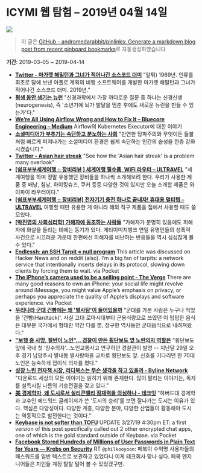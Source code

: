 # ICYMI 웹 탐험 – 2019년 04월 14일

![](https://picsum.photos/1920/1080/?image=307)

> 이 글은 [GitHub - andromedarabbit/pinlinks: Generate a markdown blog post from recent pinboard bookmarks](https://github.com/andromedarabbit/pinlinks)로 자동생성하였습니다

**기간**: 2019-03-05 ~ 2019-04-14

* **[Twitter - 마가렛 해밀턴과 그녀가 적어나간 소스코드 더미](https://mobile.twitter.com/Naridy/status/1116306521304911872)**
	"알튀) 1969년. 인류를 최초로 달에 보낸 아폴로 계획의 비행 소프트웨어를 개발한 마가렛 해밀턴과 그녀가 적어나간 소스코드 더미. 2019년."
* **[평생 동안 생기는 뉴런](http://www.ibric.org/myboard/read.php?Board=news&id=303513)**
	"신경과학에서 가장 까다로운 질문 중 하나는 신경신생(neurogenesis), 즉 '소년기에 뇌가 발달을 멈춘 후에도 새로운 뉴런을 만들 수 있는가'다."
* **[We’re All Using Airflow Wrong and How to Fix It – Bluecore Engineering – Medium](https://medium.com/bluecore-engineering/were-all-using-airflow-wrong-and-how-to-fix-it-a56f14cb0753?source=ifttt--------------1)**
	Airflow의 Kubernetes Executor에 대한 이야기
* **[소셜미디어가 부추기는 속단하고 분노하는 사회](http://newspeppermint.com/2019/04/07/social-media-snap-judgment/)**
	"만연한 당파주의와 무엇이든 들불처럼 빠르게 퍼져나가는 소셜미디어 환경은 쉽게 속단하는 인간의 습성을 한층 강화시켰습니다."
* **[Twitter - Asian hair streak](https://mobile.twitter.com/thisisinsider/status/1111905903710818304)**
	"See how the 'Asian hair streak' is a problem many overlook"
* **[[쉼표부부세계여행 :: 장비리뷰 ] 세계여행 필수품, WiFi 라우터 – ULTRAVEL](http://ultravel.co.kr/?p=2785)**
	"세계여행을 하며 정말 유용했던 장비들을 하나씩 소개해보려 한다. 우리가 사용한 제품 중 배낭, 침낭, 하이킹슈즈, 쿠커 등등 다양한 것이 있지만 오늘 소개할 제품은 와이파이 라우터이다."
* **[[쉼표부부세계여행 :: 장비리뷰] 전자기기 충전 하나로 끝내자! 휴대용 멀티탭 – ULTRAVEL](http://ultravel.co.kr/?p=2855)**
	여행할 때만 유용한 게 아니라 해외 직구 제품을 집에서 사용할 때도 쓸모있다.
* **[[박진영의 사회심리학] 가해자에 동조하는 사람들](https://news.naver.com/main/read.nhn?mode=LSD&mid=sec&oid=584&aid=0000003768&sid1=001)**
	"가해자가 분명히 있음에도 피해자에 화살을 돌리는 데에는 동기가 있다. 게티이미지뱅크 연일 유명인들의 성폭력 사건으로 시끄러운 가운데 한편에선 피해자를 비난하는 반응들을 역시 심심찮게 볼 수 있다."
* **[Endlessh: an SSH Tarpit « null program](https://nullprogram.com/blog/2019/03/22/)**
	This article was discussed on Hacker News and on reddit (also). I’m a big fan of tarpits: a network service that intentionally inserts delays in its protocol, slowing down clients by forcing them to wait. via Pocket
* **[The iPhone’s camera used to be a selling point - The Verge](https://www.theverge.com/2019/4/3/18291921/iphone-camera-huawei-p30-pro-google-pixel-competition)**
	There are many good reasons to own an iPhone: your social life might revolve around iMessage, you might value Apple’s emphasis on privacy, or perhaps you appreciate the quality of Apple’s displays and software experience. via Pocket
* **[우리나라 군대 건빵에는 왜 '별사탕'이 들어있을까](http://www.asiae.co.kr/news/view.htm?idxno=2019040216013481170)**
	"군대를 가본 사람은 누구나 먹었을 '건빵(Hardtack)'. 사실 고대 로마시대부터 군용식량으로 쓰였던 이 텁텁한 음식은 대부분 국가에서 형태만 약간 다를 뿐, 장구한 역사동안 군대음식으로 내려져왔다."
* **["보행 중 사망, 절반이 노인"... 경찰이 만든 횡단보도 옆 노란의자 역할은](https://news.joins.com/article/23428139)**
	"횡단보도 앞에 국내 첫 ‘장수의자’…노인교통사고 연구하던 경찰관이 발명 -- 지난달 29일 오후 경기 남양주시 별내동 별사랑마을 교차로 횡단보도 앞. 신호를 기다리던 한 70대 노인은 능숙하게 접이식 의자를 폈다."
* **[성장 느린 전자책 시장, 리디북스는 무슨 생각을 하고 있을까 - Byline Network](https://byline.network/2019/03/27-43/)**
	"다운로드 세상의 모든 이야기는 읽히기 위해 존재한다. 많이 팔리는 이야기는, 독자를 설득시킬 나름의 기승전결을 갖고 있다."
* **[美 경제학자, 왜 도시로서 실리콘밸리 잠재력을 의심하나 - 테크잇](https://techit.kr/view/?no=20190328195356)**
	"하버드대 경제학과 교수인 에드워드 글레이저가 쓴 '도시의 승리'를 보면 잘나가는 도시는 이유가 있다. 핵심은 다양성이다. 다양한 계층, 다양한 분야, 다양한 산업들이 활동해야 도시는 역동적으로 발전한다는 것이다."
* **[Keybase is not softer than TOFU](https://keybase.io/blog/chat-apps-softer-than-tofu)**
	UPDATE 3/27/19 4:30pm ET: a first version of this post specifically called out 2 other encrypted chat apps, one of which is the gold standard outside of Keybase. via Pocket
* **[Facebook Stored Hundreds of Millions of User Passwords in Plain Text for Years — Krebs on Security](https://krebsonsecurity.com/2019/03/facebook-stored-hundreds-of-millions-of-user-passwords-in-plain-text-for-years/)**
	RT <code>@philkooyoon</code>: 페북이 수억명 사용자들의 패스워드를 일반 텍스트로 보관하고 있었다니 이게 테크회사 맞나 싶다. 페북 엔지니어들은 지인들 계정 탈탈 털어 볼 수 있었겠구만.  
	

